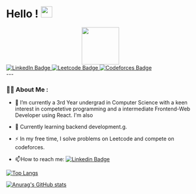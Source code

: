 <h1>
  Hello !
  <img src="https://media.giphy.com/media/hvRJCLFzcasrR4ia7z/giphy.gif" width="30px"/>
</h1>

<div id="header" align="center">
  <img src="https://media.giphy.com/media/M9gbBd9nbDrOTu1Mqx/giphy.gif" width="100"/>
</div>
<div id="badges">
 <a href="https://www.linkedin.com/in/raghav-pandey-a39745200/" target="_blank">
    <img src="https://img.shields.io/badge/LinkedIn-blue?style=for-the-badge&logo=linkedin&logoColor=white" alt="LinkedIn Badge"/>
  </a>
  <a href="https://leetcode.com/morningstar_rv/">
    <img src="https://img.shields.io/badge/Leetcode-black?style=for-the-badge&logo=leetcode&logoColor=white" alt="Leetcode Badge"/>
  </a>
  <a href="https://codeforces.com/profile/morningstar_rv">
    <img src="https://img.shields.io/badge/Codeforces-red?style=for-the-badge&logo=codeforcesr&logoColor=white" alt="Codeforces Badge"/>
  </a>
</div>
---

### :man_technologist: About Me :

- :telescope: I’m currently a 3rd Year undergrad in Computer Science with a keen interest in competetive programming and a intermediate Frontend-Web Developer using React. I'm also 

- :seedling: Currently learning backend development.g.

- :zap: In my free time, I solve problems on Leetcode and compete on codeforces.

- :mailbox:How to reach me: [![Linkedin Badge](https://img.shields.io/badge/-kakbar-blue?style=flat&logo=Linkedin&logoColor=white)](https://www.linkedin.com/in/raghav-pandey-a39745200/)


[![Top Langs](https://github-readme-stats.vercel.app/api/top-langs/?username=iampaandey&layout=compact&theme=vision-friendly-dark)](https://github.com/anuraghazra/github-readme-stats)



[![Anurag's GitHub stats](https://github-readme-stats.vercel.app/api?username=iampaandey)](https://github.com/anuraghazra/github-readme-stats)


























<!--
**iampaandey/iampaandey** is a ✨ _special_ ✨ repository because its `README.md` (this file) appears on your GitHub profile.

Here are some ideas to get you started:

- 🔭 I’m currently working on ...
- 🌱 I’m currently learning ...
- 👯 I’m looking to collaborate on ...
- 🤔 I’m looking for help with ...
- 💬 Ask me about ...
- 📫 How to reach me: ...
- 😄 Pronouns: ...
- ⚡ Fun fact: ...
-->
